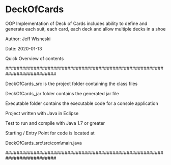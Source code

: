 # DeckOfCards
OOP Implementation of Deck of Cards includes ability to define and generate each suit, each card, each deck and allow multiple decks in a shoe

Author: Jeff Wisneski

Date: 2020-01-13

Quick Overview of contents

##########################################################################

DeckOfCards_src is the project folder containing the class files

DeckOfCards_jar folder contains the generated jar file 

Executable folder contains the executable code for a console application

Project written with Java in Eclipse

Test to run and compile with Java 1.7 or greater

Starting / Entry Point for code is located at

DeckOfCards_src\src\com\main.java

##########################################################################
